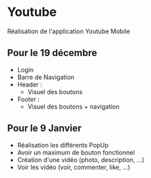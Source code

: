 # Youtube
Réalisation de l'application Youtube Mobile

## Pour le 19 décembre
  - Login
  - Barre de Navigation
  - Header : 
    - Visuel des boutons
  - Footer : 
    - Visuel des boutons + navigation
    
## Pour le 9 Janvier
  - Réalisation les différents PopUp
  - Avoir un maximum de bouton fonctionnel
  - Création d'une vidéo (photo, description, ...)
  - Voir les vidéo (voir, commenter, like, ...)
  
